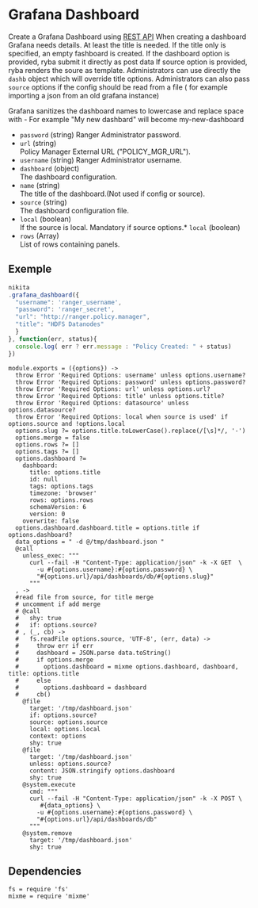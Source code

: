 
# Grafana Dashboard

Create a Grafana Dashboard using [REST API](http://docs.grafana.org/http_api/dashboard/)
When creating a dashboard Grafana needs details. At least the title is needed.
If the title only is specified, an empty fashboard is created.
If the dashboard option is provided, ryba submit it directly as post data
If source option is provided, ryba renders the soure  as template.
Administrators can use directly the `dashb` object which will override title options.
Administrators can also pass `source` options if the config should be read from a file
( for example importing a json from an old grafana instance)

Grafana sanitizes the dashboard names to lowercase and replace space with -
For example "My new dashbard" will become my-new-dashboard

* `password` (string)
  Ranger Administrator password.
* `url` (string)   
  Policy Manager External URL ("POLICY\_MGR\_URL").
* `username` (string)
  Ranger Administrator username.
* `dashboard` (object)   
  The dashboard configuration.
* `name` (string)   
  The title of the dashboard.(Not used if config or source).
* `source` (string)   
  The dashboard configuration file.
* `local` (boolean)   
  If the source is local. Mandatory if source options.* `local` (boolean)   
* `rows` (Array)   
  List of rows containing panels.
    
  
## Exemple

```js
nikita
.grafana_dashboard({
  "username": 'ranger_username',
  "password": 'ranger_secret',
  "url": "http://ranger.policy.manager",
  "title": "HDFS Datanodes"
  }
}, function(err, status){
  console.log( err ? err.message : "Policy Created: " + status)
})
```

    module.exports = ({options}) ->
      throw Error 'Required Options: username' unless options.username?
      throw Error 'Required Options: password' unless options.password?
      throw Error 'Required Options: url' unless options.url?
      throw Error 'Required Options: title' unless options.title?
      throw Error 'Required Options: datasource' unless options.datasource?
      throw Error 'Required Options: local when source is used' if options.source and !options.local
      options.slug ?= options.title.toLowerCase().replace(/[\s]*/, '-')
      options.merge = false
      options.rows ?= []
      options.tags ?= []
      options.dashboard ?=
        dashboard:
          title: options.title
          id: null
          tags: options.tags
          timezone: 'browser'
          rows: options.rows
          schemaVersion: 6
          version: 0
        overwrite: false
      options.dashboard.dashboard.title = options.title if options.dashboard?
      data_options = " -d @/tmp/dashboard.json "
      @call
        unless_exec: """
          curl --fail -H "Content-Type: application/json" -k -X GET  \
            -u #{options.username}:#{options.password} \
            "#{options.url}/api/dashboards/db/#{options.slug}"
          """
      , ->
      #read file from source, for title merge
      # uncomment if add merge 
      # @call
      #   shy: true
      #   if: options.source?
      # , (_, cb) ->
      #   fs.readFile options.source, 'UTF-8', (err, data) ->
      #     throw err if err
      #     dashboard = JSON.parse data.toString()
      #     if options.merge
      #       options.dashboard = mixme options.dashboard, dashboard, title: options.title
      #     else
      #       options.dashboard = dashboard
      #     cb()
        @file
          target: '/tmp/dashboard.json'
          if: options.source?
          source: options.source
          local: options.local
          context: options
          shy: true
        @file
          target: '/tmp/dashboard.json'
          unless: options.source?
          content: JSON.stringify options.dashboard
          shy: true
        @system.execute
          cmd: """
          curl --fail -H "Content-Type: application/json" -k -X POST \
             #{data_options} \
            -u #{options.username}:#{options.password} \
            "#{options.url}/api/dashboards/db"
          """
        @system.remove
          target: '/tmp/dashboard.json'
          shy: true
        



## Dependencies

    fs = require 'fs'
    mixme = require 'mixme'
